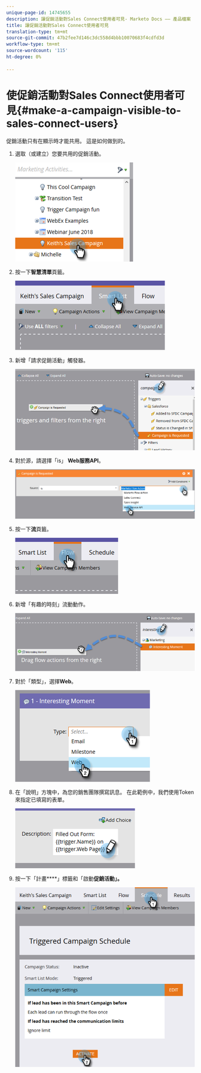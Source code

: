 ```yaml
---
unique-page-id: 14745655
description: 讓促銷活動對Sales Connect使用者可見- Marketo Docs —— 產品檔案
title: 讓促銷活動對Sales Connect使用者可見
translation-type: tm+mt
source-git-commit: 47b2fee7d146c3dc558d4bbb10070683f4cdfd3d
workflow-type: tm+mt
source-wordcount: '115'
ht-degree: 0%

---
```



# 使促銷活動對Sales Connect使用者可見{#make-a-campaign-visible-to-sales-connect-users}

促銷活動只有在顯示時才能共用。 這是如何做到的。

1. 選取（或建立）您要共用的促銷活動。

   ![](assets/one.png)

1. 按一下&#x200B;**智慧清單**&#x200B;頁籤。

   ![](assets/two.png)

1. 新增「請求促銷活動」觸發器。

   ![](assets/three.png)

1. 對於源，請選擇「is」 **Web服務API**。

   ![](assets/4.png)

1. 按一下&#x200B;**流**&#x200B;頁籤。

   ![](assets/five.png)

1. 新增「有趣的時刻」流動動作。

   ![](assets/six.png)

1. 對於「類型」，選擇&#x200B;**Web**。

   ![](assets/seven.png)

1. 在「說明」方塊中，為您的銷售團隊撰寫訊息。 在此範例中，我們使用Token來指定已填寫的表單。

   ![](assets/eight.png)

1. 按一下「計畫&#x200B;****」標籤和「啟動&#x200B;**促銷活動」。**

   ![](assets/nine.png)

